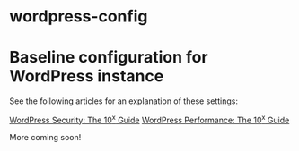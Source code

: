 # wordpress-config
# Baseline configuration for WordPress instance #

See the following articles for an explanation of these settings:

[WordPress Security: The 10<sup>x</sup> Guide](https://10xnation.com/wordpress-security/)
[WordPress Performance: The 10<sup>x</sup> Guide](https://10xnation.com/wordpress-performance/)

More coming soon!

